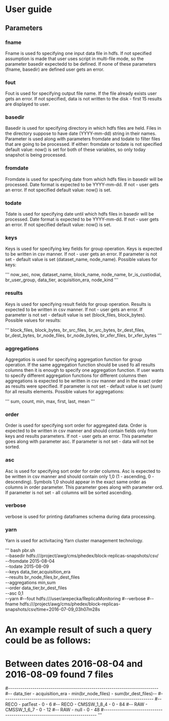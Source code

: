 # User guide 

## Parameters

### fname

Fname is used fo specifying one input data file in hdfs. If not specified assumption is made that user uses script in multi-file mode, so the parameter basedir expectedd to be defined. If none of these parameters (fname, basedir) are defined user gets an error.

### fout

Fout is used for specifying output file name. If the file already exists user gets an error. If not specified, data is not written to the disk - first 15 results are displayed to user.

### basedir

Basedir is used for specifying directory in which hdfs files are held. Files in the directory suppose to have date (YYYY-mm-dd) string in their names. Parameter is used along with parameters fromdate and todate to filter files that are going to be processed. If either: fromdate or todate is not specified default value: now() is set for both of these variables, so only today snapshot is being processed.

### fromdate

Fromdate is used for specifying date from which hdfs files in basedir will be processed. Date format is expected to be YYYY-mm-dd. If not - user gets an error. If not specified default value: now() is set.

### todate

Tdate is used for specifying date until which hdfs files in basedir will be processed. Date format is expected to be YYYY-mm-dd. If not - user gets an error. If not specified default value: now() is set.

### keys

Keys is used for specifying key fields for group operation. Keys is expected to be written in csv manner. If not - user gets an error. If parameter is not set - default value is set (dataset_name, node_name). Possible values for keys:

'''
now_sec, now, dataset_name, block_name, node_name, br_is_custiodial, br_user_group, data_tier, acquisition_era, node_kind
'''

### results

Keys is used for specifying result fields for group operation. Results is expected to be written in csv manner. If not - user gets an error. If parameter is not set - default value is set (block_files, block_bytes). Possible values for results:

'''
block_files, block_bytes, br_src_files, br_src_bytes, br_dest_files, br_dest_bytes, br_node_files, br_node_bytes, br_xfer_files, br_xfer_bytes
'''

### aggregations

Aggregatios is used for specifying aggregation function for group operation. If the same aggregation function should be used fo all results columns then it is enough to specify one aggregation function. If user wants to specify different aggregation functions for different columns then aggregations is expected to be written in csv manner and in the exact order as results were specified. If parameter is not set - default value is set (sum) for all results elements. Possible values for aggregations:

'''
sum, count, min, max, first, last, mean
'''

### order

Order is used for specifying sort order for aggregated data. Order is expected to be written in csv manner and should contain fields only from keys and results parameters. If not - user gets an error. This parameter goes along with parameter asc. If parameter is not set - data will not be sorted. 

### asc

Asc is used for specifying sort order for order columns. Asc is expected to be written in csv manner and should contain only 1,0 (1 - ascending, 0 -descending). Symbols 1,0 should appear in the exact same order as columns in order parameter. This parameter goes along with parameter ord. If parameter is not set - all columns will be sorted ascending. 

### verbose

verbose is used for printing dataframes schema during data processing.

### yarn

Yarn is used for activitacing Yarn cluster management technology.


'''
bash pbr.sh \
		--basedir hdfs:///project/awg/cms/phedex/block-replicas-snapshots/csv/ \
		--fromdate 2015-08-04 \
		--todate 2015-08-09 \
		--keys data_tier,acquisition_era \
		--results br_node_files,br_dest_files \
		--aggregations min,sum \
		--order data_tier,br_dest_files \
		--asc 0,1 \
		--yarn
		#--fout hdfs:///user/arepecka/ReplicaMonitoring
		#--verbose 
		#--fname hdfs:///project/awg/cms/phedex/block-replicas-snapshots/csv/time=2016-07-09_03h07m28s 


# An example result of such a query could be as follows:

# Between dates 2016-08-04 and 2016-08-09 found 7 files
#--------------------------------------------------------------------------
#-- data_tier - acquisition_era - min(br_node_files) - sum(br_dest_files)--
#--------------------------------------------------------------------------
#-- RECO      - patTest         - 0                  - 6
#-- RECO      - CMSSW_1_8_4     - 0                  - 84
#-- RAW       - CMSSW_1_6_7     - 0                  - 12
#-- RAW       - null            - 0                  - 48
#--------------------------------------------------------------------------
'''

